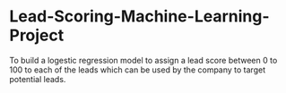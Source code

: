 # Lead-Scoring-Machine-Learning-Project
To build a logestic regression model to assign a lead score between 0 to 100 to each of the leads which can be used by the company to target potential leads.
